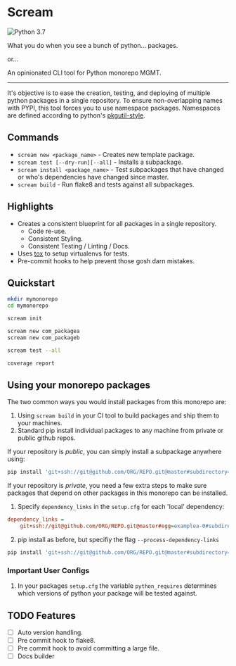 # Scream
![Python 3.7](https://img.shields.io/badge/python-3.7-blue.svg)

What you do when you see a bunch of python... packages.

or...

An opinionated CLI tool for Python monorepo MGMT.

---

It's objective is to ease the creation, testing, and deploying of multiple python packages in a single repository. 
To ensure non-overlapping names with PYPI, this tool forces you to use namespace packages.
Namespaces are defined according to python's [pkgutil-style](https://packaging.python.org/guides/packaging-namespace-packages/#pkgutil-style-namespace-packages).

## Commands

* `scream new <package_name>` - Creates new template package. 
* `scream test [--dry-run][--all]` - Installs a subpackage.
* `scream install <package_name>` - Test subpackages that have changed or who's dependencies have changed since master.
* `scream build` - Run flake8 and tests against all subpackages.

## Highlights

- Creates a consistent blueprint for all packages in a single repository.
    - Code re-use.
    - Consistent Styling.
    - Consistent Testing / Linting / Docs.
- Uses [tox](https://tox.readthedocs.io/en/latest/) to setup virtualenvs for tests.
- Pre-commit hooks to help prevent those gosh darn mistakes.

## Quickstart
```bash
mkdir mymonorepo
cd mymonorepo

scream init

scream new com_packagea
scream new com_packageb

scream test --all

coverage report
```

## Using your monorepo packages
The two common ways you would install packages from this monorepo are:

1. Using `scream build` in your CI tool to build packages and ship them to your machines.
2. Standard pip install individual packages to any machine from private or public github repos.

If your repository is *public*, you can simply install a subpackage anywhere using:
```bash
pip install 'git+ssh://git@github.com/ORG/REPO.git@master#subdirectory=examplea'
```

If your repository is *private*, 
you need a few extra steps to make sure packages that depend on other packages in this monorepo can be installed.

1. Specify `dependency_links` in the `setup.cfg` for each 'local' dependency:
```ini
dependency_links =
    git+ssh://git@github.com/ORG/REPO.git@master#egg=examplea-0#subdirectory=subpackages/examplea
```
2. pip install as before, but specifiy the flag `--process-dependency-links`
```bash
pip install 'git+ssh://git@github.com/ORG/REPO.git@master#subdirectory=examplea' --process-dependency-links
```

### Important User Configs
1. In your packages `setup.cfg` the variable `python_requires` 
determines which versions of python your package will be tested against.


## TODO Features

- [ ] Auto version handling.
- [ ] Pre commit hook to flake8.
- [ ] Pre commit hook to avoid committing a large file.
- [ ] Docs builder